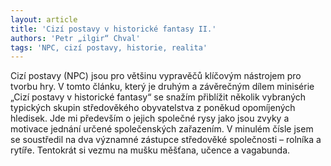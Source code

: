 ```yaml
---
layout: article
title: 'Cizí postavy v historické fantasy II.'
authors: 'Petr „ilgir“ Chval'
tags: 'NPC, cizí postavy, historie, realita'
---
```


Cizí postavy (NPC) jsou pro většinu
vypravěčů klíčovým nástrojem pro
tvorbu hry. V tomto článku, který je
druhým a závěrečným dílem minisérie
„Cizí postavy v historické fantasy“
se snažím přiblížit několik vybraných
typických skupin středověkého
obyvatelstva z poněkud opomíjených
hledisek. Jde mi především o jejich
společné rysy jako jsou zvyky a motivace
jednání určené společenských
zařazením. V minulém čísle jsem se
soustředil na dva významné zástupce
středověké společnosti – rolníka
a rytíře. Tentokrát si vezmu na mušku
měšťana, učence a vagabunda.
